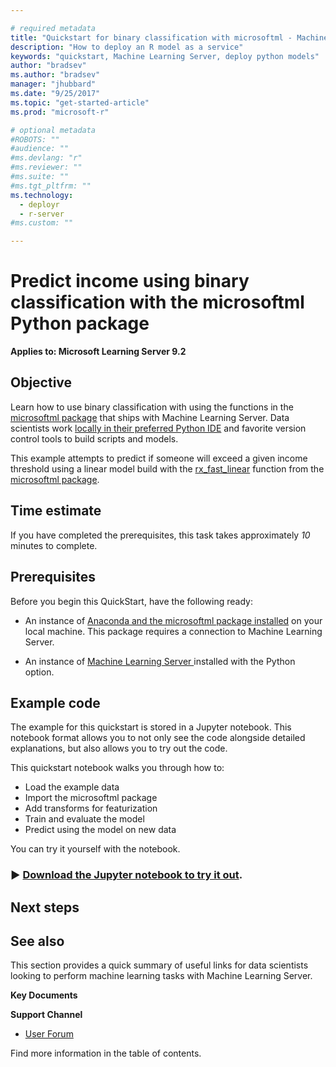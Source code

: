 ```yaml
---

# required metadata
title: "Quickstart for binary classification with microsoftml - Machine Learning Server | Microsoft Docs"
description: "How to deploy an R model as a service"
keywords: "quickstart, Machine Learning Server, deploy python models"
author: "bradsev"
ms.author: "bradsev"
manager: "jhubbard"
ms.date: "9/25/2017"
ms.topic: "get-started-article"
ms.prod: "microsoft-r"

# optional metadata
#ROBOTS: ""
#audience: ""
#ms.devlang: "r"
#ms.reviewer: ""
#ms.suite: ""
#ms.tgt_pltfrm: ""
ms.technology: 
  - deployr
  - r-server
#ms.custom: ""

---
```

# Predict income using binary classification with the microsoftml Python package

**Applies to: Microsoft Learning Server 9.2**

## Objective

Learn how to use binary classification with using the functions in the [microsoftml package](../python-reference/microsoftml/microsoftml-package.md) that ships with Machine Learning Server.
 Data scientists work [locally in their preferred Python IDE](../install/python-libraries-interpreter.md) and favorite version control tools to build scripts and models.  


This example attempts to predict if someone will exceed a given income threshold using a linear model build with the [rx_fast_linear](../python-reference/microsoftml/rx_fast_linear.md) function from the [microsoftml package](../python-reference/microsoftml/microsoftml-package.md). 


## Time estimate

If you have completed the prerequisites, this task takes approximately *10* minutes to complete.

## Prerequisites

Before you begin this QuickStart, have the following ready:

+ An instance of [Anaconda and the microsoftml package installed](../install/python-libraries-interpreter.md) on your local machine.  This package requires a connection to Machine Learning Server.   

+ An instance of [Machine Learning Server ](../what-is-machine-learning-server.md) installed with the Python option.

## Example code

The example for this quickstart is stored in a Jupyter notebook. This notebook format allows you to not only see the code alongside detailed explanations, but also allows you to try out the code.



This quickstart notebook walks you through how to:
+ Load the example data
+ Import the microsoftml package
+ Add transforms for featurization
+ Train and evaluate the model 
+ Predict using the model on new data

You can try it yourself with the notebook. 

### &#9658; [**Download the Jupyter notebook to try it out**](https://notebooks.azure.com/jmartens/libraries/pyservice17).



## Next steps


## See also

This section provides a quick summary of useful links for data scientists looking to perform machine learning tasks with Machine Learning Server.

**Key Documents**

**Support Channel**
 + [User Forum](https://social.msdn.microsoft.com/Forums/en-US/home?forum=microsoftr)


Find more information in the table of contents.
